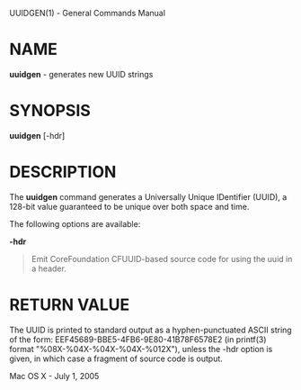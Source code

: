 UUIDGEN(1) - General Commands Manual

# NAME

**uuidgen** - generates new UUID strings

# SYNOPSIS

**uuidgen**
\[-hdr]

# DESCRIPTION

The
**uuidgen**
command generates a Universally Unique IDentifier (UUID), a 128-bit value guaranteed to be unique over both space and time.

The following options are available:

**-hdr**

> Emit CoreFoundation CFUUID-based source code for using the uuid in a header.

# RETURN VALUE

The UUID is printed to standard output as a hyphen-punctuated ASCII string of the form: EEF45689-BBE5-4FB6-9E80-41B78F6578E2 (in printf(3) format "%08X-%04X-%04X-%04X-%012X"), unless the -hdr option is given, in which case a fragment of source code is output.

Mac OS X - July 1, 2005
